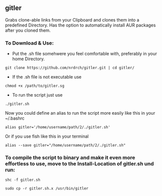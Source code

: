 ## gitler
Grabs clone-able links from your Clipboard and clones them into a predefined Directory. Has the option to automatically install AUR packages after you cloned them. 
### To Download & Use:
- Put the .sh file somehwere you feel comfortable with, preferably in your home Directory.
```
git clone https://github.com/nrdrch/gitler.git | cd gitler/
```
- If the .sh file is not executable use
```
chmod +x /path/to/gitler.sg
```
- To run the script just use 
```
./gitler.sh 
```
Now you could define an alias to run the script more easily like this in your ~/.bashrc
```
alias gitler='/home/username/path/2/./gitler.sh'
```
Or if you use fish like this in your terminal
```
alias --save gitler="/home/username/path/2/./gitler.sh"
```
### To compile the script to binary and make it even more effortless to use, move to the Install-Location of gitler.sh und run:
```
shc -f gitler.sh
```
```
sudo cp -r gitler.sh.x /usr/bin/gitler
```
